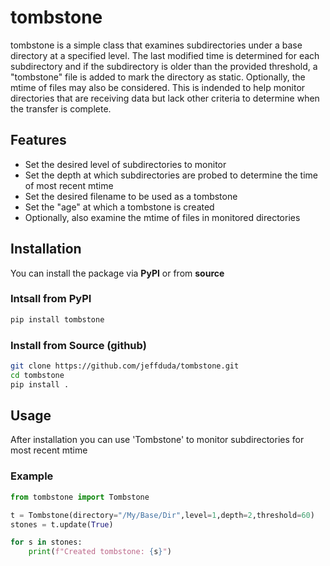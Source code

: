 # tombstone

tombstone is a simple class that examines subdirectories under a base directory at a specified level. The last modified time is determined for each subdirectory and if the subdirectory is older than the provided threshold, a "tombstone" file is added to mark the directory as static. Optionally, the mtime of files may also be considered. This is indended to help monitor directories that are receiving data but lack other criteria to determine when the transfer is complete.

## Features

- Set the desired level of subdirectories to monitor
- Set the depth at which subdirectories are probed to determine the time of most recent mtime
- Set the desired filename to be used as a tombstone
- Set the "age" at which a tombstone is created
- Optionally, also examine the mtime of files in monitored directories

## Installation

You can install the package via **PyPI** or from **source**

### Intsall from PyPI

```bash
pip install tombstone
```

### Install from Source (github)

```bash
git clone https://github.com/jeffduda/tombstone.git
cd tombstone
pip install .
```


## Usage 
After installation you can use 'Tombstone' to monitor subdirectories for most recent mtime

### Example

```python
from tombstone import Tombstone

t = Tombstone(directory="/My/Base/Dir",level=1,depth=2,threshold=60)
stones = t.update(True)

for s in stones:
    print(f"Created tombstone: {s}")
```